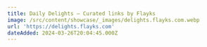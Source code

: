 ```yaml
---
title: Daily Delights – Curated links by Flayks
image: /src/content/showcase/_images/delights.flayks.com.webp
url: 'https://delights.flayks.com'
dateAdded: 2024-03-26T20:04:45.000Z
---
```


